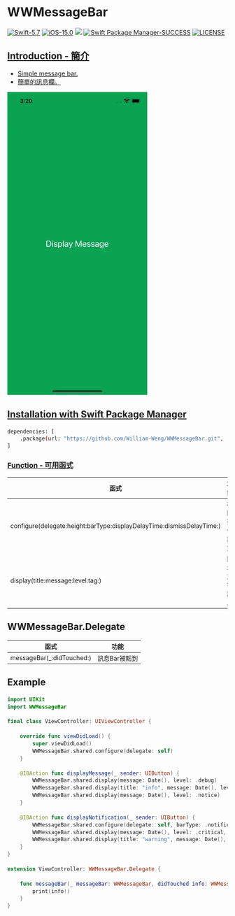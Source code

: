 # WWMessageBar

[![Swift-5.7](https://img.shields.io/badge/Swift-5.7-orange.svg?style=flat)](https://developer.apple.com/swift/) [![iOS-15.0](https://img.shields.io/badge/iOS-15.0-pink.svg?style=flat)](https://developer.apple.com/swift/) ![](https://img.shields.io/github/v/tag/William-Weng/WWMessageBar) [![Swift Package Manager-SUCCESS](https://img.shields.io/badge/Swift_Package_Manager-SUCCESS-blue.svg?style=flat)](https://developer.apple.com/swift/) [![LICENSE](https://img.shields.io/badge/LICENSE-MIT-yellow.svg?style=flat)](https://developer.apple.com/swift/)

## [Introduction - 簡介](https://swiftpackageindex.com/William-Weng)
- [Simple message bar.](https://github.com/JanGorman/SwiftMessageBar)
- [簡單的訊息欄。](https://www.appcoda.com.tw/interactive-animation-uiviewpropertyanimator/)

![](./Example.webp)

## [Installation with Swift Package Manager](https://medium.com/彼得潘的-swift-ios-app-開發問題解答集/使用-spm-安裝第三方套件-xcode-11-新功能-2c4ffcf85b4b)

```bash
dependencies: [
    .package(url: "https://github.com/William-Weng/WWMessageBar.git", .upToNextMajor(from: "1.0.2"))
]
```

### [Function - 可用函式](https://ezgif.com/video-to-webp)
|函式|功能|
|-|-|
|configure(delegate:height:barType:displayDelayTime:dismissDelayTime:)|相關數值設定|
|display(title:message:level:tag:)|顯示文字訊息|

## WWMessageBar.Delegate
|函式|功能|
|-|-|
|messageBar(_:didTouched:)|訊息Bar被點到|

## Example
```swift
import UIKit
import WWMessageBar

final class ViewController: UIViewController {
    
    override func viewDidLoad() {
        super.viewDidLoad()
        WWMessageBar.shared.configure(delegate: self)
    }
    
    @IBAction func displayMessage(_ sender: UIButton) {
        WWMessageBar.shared.display(message: Date(), level: .debug)
        WWMessageBar.shared.display(title: "info", message: Date(), level: .info)
        WWMessageBar.shared.display(message: Date(), level: .notice)    
    }
    
    @IBAction func displayNotification(_ sender: UIButton) {
        WWMessageBar.shared.configure(delegate: self, barType: .notification)
        WWMessageBar.shared.display(message: Date(), level: .critical, tag: "[Notification]")
        WWMessageBar.shared.display(title: "warning", message: Date(), level: .warning, tag: "[Notification]")
    }
}

extension ViewController: WWMessageBar.Delegate {
    
    func messageBar(_ messageBar: WWMessageBar, didTouched info: WWMessageBar.MessageInformation?) {
        print(info!)
    }
}
```
